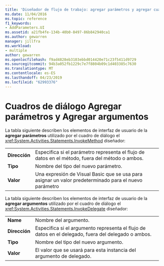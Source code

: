 ```yaml
---
title: 'Diseñador de flujo de trabajo: agregar parámetros y agregar cuadros de diálogo argumentos'
ms.date: 11/04/2016
ms.topic: reference
f1_keywords:
- AddParameters.UI
ms.assetid: a21fb4fe-134b-40b0-8497-86b842940ca1
ms.author: gewarren
manager: jillfra
ms.workload:
- multiple
author: gewarren
ms.openlocfilehash: f9ad4828eb3103ebbd014420e71c23f5411d9729
ms.sourcegitcommit: 94b3a052fb1229c7e7f8804b09c1d403385c7630
ms.translationtype: MT
ms.contentlocale: es-ES
ms.lasthandoff: 04/23/2019
ms.locfileid: "62993376"
---
```

# <a name="add-parameters-and-add-arguments-dialog-boxes"></a>Cuadros de diálogo Agregar parámetros y Agregar argumentos

La tabla siguiente describen los elementos de interfaz de usuario de la **agregar parámetros** utilizado por el cuadro de diálogo el <xref:System.Activities.Statements.InvokeMethod> diseñador:

|||
|-|-|
|**Dirección**|Especifica si el parámetro representa el flujo de datos en el método, fuera del método o ambos.|
|**Tipo**|Nombre del tipo del nuevo parámetro.|
|**Valor**|Una expresión de Visual Basic que se usa para asignar un valor predeterminado para el nuevo parámetro|

La tabla siguiente describen los elementos de interfaz de usuario de la **agregar argumentos** utilizado por el cuadro de diálogo el <xref:System.Activities.Statements.InvokeDelegate> diseñador:

|||
|-|-|
|**Name**|Nombre del argumento.|
|**Dirección**|Especifica si el argumento representa el flujo de datos en el delegado, fuera del delegado o ambos.|
|**Tipo**|Nombre del tipo del nuevo argumento.|
|**Valor**|El valor que se usará para esta instancia del argumento de delegado.|